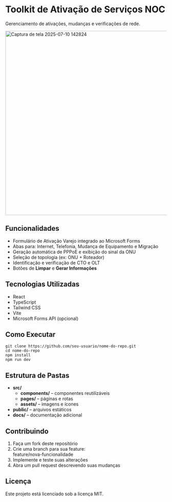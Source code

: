 # Toolkit de Ativação de Serviços NOC

Gerenciamento de ativações, mudanças e verificações de rede.

<img width="1162" height="575" alt="Captura de tela 2025-07-10 142824" src="https://github.com/user-attachments/assets/4db64348-4142-4b4a-ad4c-297f8c1d789c" />

## Funcionalidades

- Formulário de Ativação Varejo integrado ao Microsoft Forms  
- Abas para: Internet, Telefonia, Mudança de Equipamento e Migração  
- Geração automática de PPPoE e exibição do sinal da ONU  
- Seleção de topologia (ex: ONU + Roteador)  
- Identificação e verificação de CTO e OLT  
- Botões de **Limpar** e **Gerar Informações**

## Tecnologias Utilizadas

- React  
- TypeScript  
- Tailwind CSS  
- Vite  
- Microsoft Forms API (opcional)

## Como Executar

    git clone https://github.com/seu-usuario/nome-do-repo.git
    cd nome-do-repo
    npm install
    npm run dev

## Estrutura de Pastas

- **src/**  
    - **components/** – componentes reutilizáveis  
    - **pages/** – páginas e rotas  
    - **assets/** – imagens e ícones  
- **public/** – arquivos estáticos  
- **docs/** – documentação adicional

## Contribuindo

1. Faça um fork deste repositório  
2. Crie uma branch para sua feature:  
        feature/nova-funcionalidade  
3. Implemente e teste suas alterações  
4. Abra um pull request descrevendo suas mudanças

## Licença

Este projeto está licenciado sob a licença MIT.
